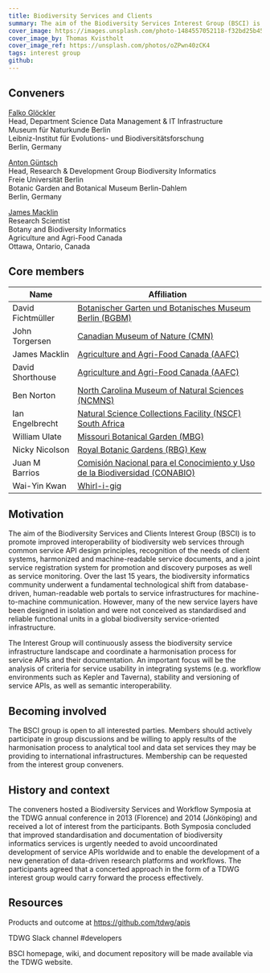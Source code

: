 ```yaml
---
title: Biodiversity Services and Clients
summary: The aim of the Biodiversity Services Interest Group (BSCI) is to assess usefulness of existing biodiversity web service infrastructures from the perspective of integrating software applications such as workflow environments, discuss and agree upon common principles for API design, stability and documentation,  encourage registration of useful Web services in a well-founded, well-known community directory i.e. BiodiversityCatalogue, produce documentation including  background material, guidelines and best practices. The group will actively collaborate with projects and initiatives with similar aims (e.g. BioVeL, GFBio, LifeWatch, Kurator). Members will actively promote the findings in external conferences and workshops and encourage service developers to adopt agreed upon  API principles and to document and advertise services in joint registry systems.
cover_image: https://images.unsplash.com/photo-1484557052118-f32bd25b45b5
cover_image_by: Thomas Kvistholt
cover_image_ref: https://unsplash.com/photos/oZPwn40zCK4
tags: interest group
github: 
---
```


<!-- Copied from http://www.tdwg.org/activities/biodiversity-services-clients/charter/ -->

## Conveners

[Falko Glöckler](mailto:falko.gloeckler@mfn.berlin)  
Head, Department Science Data Management & IT Infrastructure  
Museum für Naturkunde Berlin  
Leibniz-Institut für Evolutions- und Biodiversitätsforschung  
Berlin, Germany

[Anton Güntsch](mailto:a.guentsch@bgbm.org)  
Head, Research & Development Group Biodiversity Informatics  
Freie Universität Berlin  
Botanic Garden and Botanical Museum Berlin-Dahlem  
Berlin, Germany

[James Macklin](mailto:james.macklin@canada.ca)  
Research Scientist  
Botany and Biodiversity Informatics  
Agriculture and Agri-Food Canada  
Ottawa, Ontario, Canada

## Core members

Name | Affiliation
--- | ---
David Fichtmüller | [Botanischer Garten und Botanisches Museum Berlin (BGBM)](https://bgbm.org/)  
John Torgersen | [Canadian Museum of Nature (CMN)](https://nature.ca/)  
James Macklin | [Agriculture and Agri-Food Canada (AAFC)](https://agriculture.canada.ca/en)  
David Shorthouse | [Agriculture and Agri-Food Canada (AAFC)](https://agriculture.canada.ca/en)  
Ben Norton | [North Carolina Museum of Natural Sciences (NCMNS)](https://naturalsciences.org/)  
Ian Engelbrecht | [Natural Science Collections Facility (NSCF) South Africa](https://nscf.org.za/)  
William Ulate | [Missouri Botanical Garden (MBG)](https://www.missouribotanicalgarden.org/)    
Nicky Nicolson | [Royal Botanic Gardens (RBG) Kew](https://www.kew.org/)  
Juan M Barrios | [Comisión Nacional para el Conocimiento y Uso de la Biodiversidad (CONABIO)](https://www.biodiversidad.gob.mx/)  
Wai-Yin Kwan | [Whirl-i-gig](http://www.whirl-i-gig.com/)    

## Motivation

The aim of the Biodiversity Services and Clients Interest Group (BSCI) is to promote improved interoperability of biodiversity web services through common service API design principles, recognition of the needs of client systems, harmonized and machine-readable service documents, and a joint service registration system for promotion and discovery purposes as well as service monitoring. Over the last 15 years, the biodiversity informatics community underwent a fundamental technological shift from database-driven, human-readable web portals to service infrastructures for machine-to-machine communication. However, many of the new service layers have been designed in isolation and were not conceived as standardised and reliable functional units in a global biodiversity service-oriented infrastructure.

The Interest Group will continuously assess the biodiversity service infrastructure landscape and coordinate a harmonisation process for service APIs and their documentation. An important focus will be the analysis of criteria for service usability in integrating systems (e.g. workflow environments such as Kepler and Taverna), stability and versioning of service APIs, as well as semantic interoperability.

## Becoming involved

The BSCI group is open to all interested parties. Members should actively participate in group discussions and be willing to apply results of the harmonisation process to analytical tool and data set services they may be providing to international infrastructures. Membership can be requested from the interest group conveners.

## History and context

The conveners hosted a Biodiversity Services and Workflow Symposia at the TDWG annual conference in 2013 (Florence) and 2014 (Jönköping) and received a lot of interest from the participants. Both Symposia concluded that improved standardisation and documentation of biodiversity informatics services is urgently needed to avoid uncoordinated development of service APIs worldwide and to enable the development of a new generation of data-driven research platforms and workflows. The participants agreed that a concerted approach in the form of a TDWG interest group would carry forward the process effectively.

## Resources
Products and outcome at https://github.com/tdwg/apis

TDWG Slack channel #developers

BSCI homepage, wiki, and document repository will be made available via the TDWG website.
